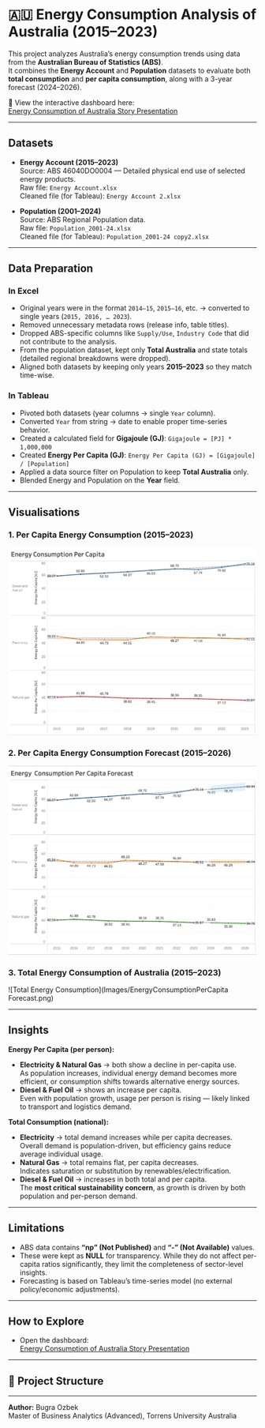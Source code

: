 # 🇦🇺 Energy Consumption Analysis of Australia (2015–2023)

This project analyzes Australia’s energy consumption trends using data from the **Australian Bureau of Statistics (ABS)**.  
It combines the **Energy Account** and **Population** datasets to evaluate both **total consumption** and **per capita consumption**, along with a 3-year forecast (2024–2026).

🔗 View the interactive dashboard here:  
[Energy Consumption of Australia Story Presentation](https://public.tableau.com/app/profile/bugra.ozbek/viz/EnergyConsumptionofAustraliaStoryPresentation/EnergyConsumptionofAustralia?publish=yes)

---

##  Datasets

- **Energy Account (2015–2023)**  
  Source: ABS 46040DO0004 — Detailed physical end use of selected energy products.  
  Raw file: `Energy Account.xlsx`  
  Cleaned file (for Tableau): `Energy Account 2.xlsx`

- **Population (2001–2024)**  
  Source: ABS Regional Population data.  
  Raw file: `Population_2001-24.xlsx`  
  Cleaned file (for Tableau): `Population_2001-24 copy2.xlsx`

---

##  Data Preparation

### In Excel
- Original years were in the format `2014–15`, `2015–16`, etc. → converted to single years (`2015, 2016, … 2023`).  
- Removed unnecessary metadata rows (release info, table titles).  
- Dropped ABS-specific columns like `Supply/Use`, `Industry Code` that did not contribute to the analysis.  
- From the population dataset, kept only **Total Australia** and state totals (detailed regional breakdowns were dropped).  
- Aligned both datasets by keeping only years **2015–2023** so they match time-wise.

### In Tableau
- Pivoted both datasets (year columns → single `Year` column).  
- Converted `Year` from string → date to enable proper time-series behavior.  
- Created a calculated field for **Gigajoule (GJ)**: `Gigajoule = [PJ] * 1,000,000`  
- Created **Energy Per Capita (GJ)**: `Energy Per Capita (GJ) = [Gigajoule] / [Population]`  
- Applied a data source filter on Population to keep **Total Australia** only.  
- Blended Energy and Population on the **Year** field.

---

##  Visualisations

### 1. Per Capita Energy Consumption (2015–2023)
![Per Capita](Images/EnergyConsumptionPerCapita.png)

### 2. Per Capita Energy Consumption Forecast (2015–2026)
![Per Capita Forecast](Images/EnergyConsumptionPerCapitaForecast.png)

### 3. Total Energy Consumption of Australia (2015–2023)
![Total Energy Consumption](Images/EnergyConsumptionPerCapita Forecast.png)

---

##  Insights

 **Energy Per Capita (per person):**  
- **Electricity & Natural Gas** → both show a decline in per-capita use.  
   As population increases, individual energy demand becomes more efficient, or consumption shifts towards alternative energy sources.  
- **Diesel & Fuel Oil** → shows an increase per capita.  
   Even with population growth, usage per person is rising — likely linked to transport and logistics demand.  

 **Total Consumption (national):**  
- **Electricity** → total demand increases while per capita decreases.  
   Overall demand is population-driven, but efficiency gains reduce average individual usage.  
- **Natural Gas** → total remains flat, per capita decreases.  
   Indicates saturation or substitution by renewables/electrification.  
- **Diesel & Fuel Oil** → increases in both total and per capita.  
   The **most critical sustainability concern**, as growth is driven by both population and per-person demand.

---

##  Limitations
- ABS data contains **“np” (Not Published)** and **“-” (Not Available)** values.  
- These were kept as **NULL** for transparency. While they do not affect per-capita ratios significantly, they limit the completeness of sector-level insights.  
- Forecasting is based on Tableau’s time-series model (no external policy/economic adjustments).

---

##  How to Explore
- Open the dashboard:  
  [Energy Consumption of Australia Story Presentation](https://public.tableau.com/app/profile/bugra.ozbek/viz/EnergyConsumptionofAustraliaStoryPresentation/EnergyConsumptionofAustralia?publish=yes)

---

## 📂 Project Structure


---

 **Author:** Bugra Ozbek  
 Master of Business Analytics (Advanced), Torrens University Australia


